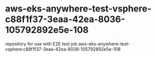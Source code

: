# aws-eks-anywhere-test-vsphere-c88f1f37-3eaa-42ea-8036-105792892e5e-108
repository for use with E2E test job aws-eks-anywhere-test-vsphere:c88f1f37-3eaa-42ea-8036-105792892e5e-108
